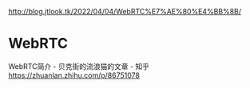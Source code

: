 http://blog.jtlook.tk/2022/04/04/WebRTC%E7%AE%80%E4%BB%8B/
# WebRTC










WebRTC简介 - 贝克街的流浪猫的文章 - 知乎
https://zhuanlan.zhihu.com/p/86751078



















